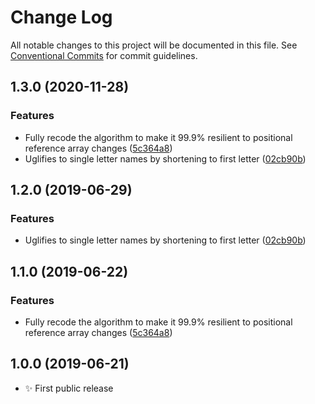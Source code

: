 # Change Log

All notable changes to this project will be documented in this file.
See [Conventional Commits](https://conventionalcommits.org) for commit guidelines.

## 1.3.0 (2020-11-28)

### Features

- Fully recode the algorithm to make it 99.9% resilient to positional reference array changes ([5c364a8](https://git.sr.ht/~royston/codsen/commits/5c364a8fe78ad8643beaf0638bbbba3710b60401))
- Uglifies to single letter names by shortening to first letter ([02cb90b](https://git.sr.ht/~royston/codsen/commits/02cb90b7cb85c7ab12331e8b4abffe615cd58d32))

## 1.2.0 (2019-06-29)

### Features

- Uglifies to single letter names by shortening to first letter ([02cb90b](https://gitlab.com/codsen/codsen/commit/02cb90b))

## 1.1.0 (2019-06-22)

### Features

- Fully recode the algorithm to make it 99.9% resilient to positional reference array changes ([5c364a8](https://gitlab.com/codsen/codsen/commit/5c364a8))

## 1.0.0 (2019-06-21)

- ✨ First public release
